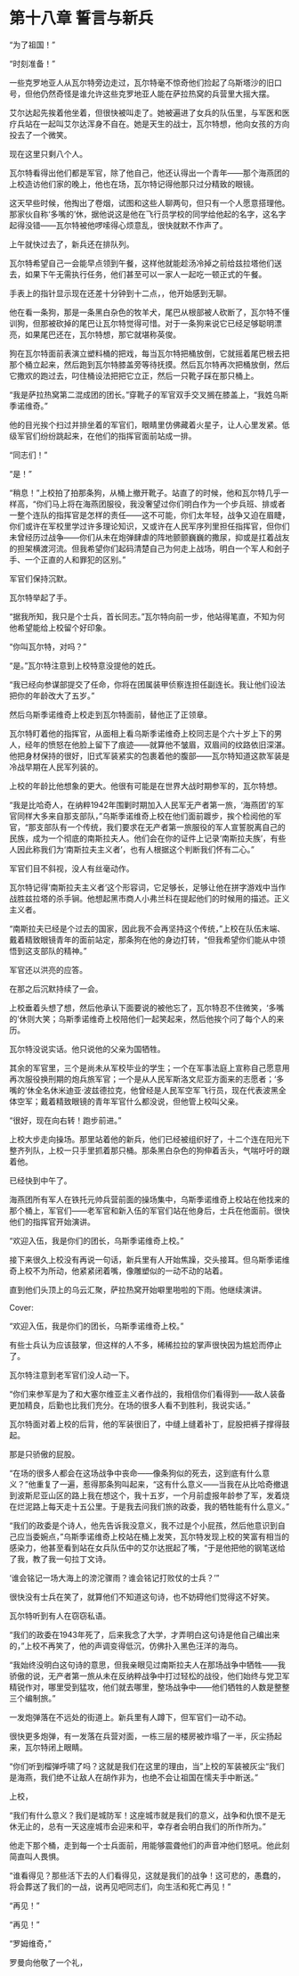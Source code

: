 # 第十八章 誓言与新兵



“为了祖国！”

“时刻准备！”

一些克罗地亚人从瓦尔特旁边走过，瓦尔特毫不惊奇他们捡起了乌斯塔沙的旧口号，但他仍然奇怪是谁允许这些克罗地亚人能在萨拉热窝的兵营里大摇大摆。

艾尔达起先挨着他坐着，但很快被叫走了。她被遍进了女兵的队伍里，与军医和医疗兵站在一起叫艾尔达浑身不自在。她是天生的战士，瓦尔特想，他向女孩的方向投去了一个微笑。

现在这里只剩八个人。

瓦尔特看得出他们都是军官，除了他自己，他还认得出一个青年——那个海燕团的上校造访他们家的晚上，他也在场，瓦尔特记得他那只过分精致的眼镜。

这天早些时候，他掏出了卷烟，试图和这些人聊两句，但只有一个人愿意搭理他。那家伙自称‘多嘴的’休，据他说这是他在飞行员学校的同学给他起的名字，这名字起得没错——瓦尔特被他啰嗦得心烦意乱，很快就默不作声了。

上午就快过去了，新兵还在排队列。

瓦尔特希望自己一会能早点领到午餐，这样他就能趁汤冷掉之前给兹拉塔他们送去，如果下午无需执行任务，他们甚至可以一家人一起吃一顿正式的午餐。

手表上的指针显示现在还差十分钟到十二点，，他开始感到无聊。

他在看一条狗，那是一条黑白杂色的牧羊犬，尾巴从根部被人砍断了，瓦尔特不懂训狗，但那被砍掉的尾巴让瓦尔特觉得可惜。对于一条狗来说它已经足够聪明漂亮，如果尾巴还在，瓦尔特想，那它就堪称英俊。

狗在瓦尔特面前表演立塑料桶的把戏，每当瓦尔特把桶放倒，它就摇着尾巴根去把那个桶立起来，然后跑到瓦尔特膝盖旁等待抚摸。然后瓦尔特再次把桶放倒，然后它撒欢的跑过去，叼住桶设法把把它立正，然后一只靴子踩在那只桶上。

“我是萨拉热窝第二混成团的团长。”穿靴子的军官双手交叉搁在膝盖上，“我姓乌斯季诺维奇。”

他的目光挨个扫过并排坐着的军官们，眼睛里仿佛藏着火星子，让人心里发紧。低级军官们纷纷跳起来，在他们的指挥官面前站成一排。

“同志们！”

“是！”

“稍息！”上校拍了拍那条狗，从桶上撤开靴子。站直了的时候，他和瓦尔特几乎一样高，“你们马上将在海燕团服役，我没奢望过你们明白作为一个步兵班、排或者一整个连队的指挥官是怎样的责任——这不可能，你们太年轻，战争又迫在眉睫，你们或许在军校里学过许多理论知识，又或许在人民军序列里担任指挥官，但你们未曾经历过战争——你们从未在炮弹肆虐的阵地颤颤巍巍的撒尿，抑或是扛着战友的担架横渡河流。但我希望你们起码清楚自己为何走上战场，明白一个军人和刽子手、一个正直的人和罪犯的区别。”

军官们保持沉默。

瓦尔特举起了手。

“据我所知，我只是个士兵，首长同志。”瓦尔特向前一步，他站得笔直，不知为何他希望能给上校留个好印象。

“你叫瓦尔特，对吗？”

“是。”瓦尔特注意到上校特意没提他的姓氏。

“我已经向参谋部提交了任命，你将在团属装甲侦察连担任副连长。我让他们设法把你的年龄改大了五岁。”

然后乌斯季诺维奇上校走到瓦尔特面前，替他正了正领章。

瓦尔特盯着他的指挥官，从面相上看乌斯季诺维奇上校同志是个六十岁上下的男人，经年的愤怒在他脸上留下了痕迹——就算他不皱眉，双眉间的纹路依旧深湛。他把身材保持的很好，旧式军装紧实的包裹着他的腹部——瓦尔特知道这款军装是冷战早期在人民军列装的。

上校的年龄比他想象的更大。他很有可能是在世界大战时期参军的，瓦尔特想。

“我是比哈奇人，在纳粹1942年围剿时期加入人民军无产者第一旅，‘海燕团’的军官同样大多来自那支部队，”乌斯季诺维奇上校在他们面前踱步，挨个检阅他的军官，“那支部队有一个传统，我们要求在无产者第一旅服役的军人宣誓脱离自己的民族，成为一个彻底的南斯拉夫人。他们会在你的证件上记录‘南斯拉夫族’，有些人因此称我们为‘南斯拉夫主义者’，也有人根据这个判断我们怀有二心。”

军官们目不斜视，没人有丝毫动作。

瓦尔特记得‘南斯拉夫主义者’这个形容词，它足够长，足够让他在拼字游戏中当作战胜兹拉塔的杀手锏。他想起黑市商人小弗兰科在提起他们的时候用的描述。正义主义者。

“南斯拉夫已经是个过去的国家，因此我不会再坚持这个传统，”上校在队伍末端、戴着精致眼镜青年的面前站定，那条狗在他的身边打转，“但我希望你们能从中领悟到这支部队的精神。”

军官还以洪亮的应答。

在那之后沉默持续了一会。

上校垂着头想了想，然后他承认下面要说的被他忘了，瓦尔特忍不住微笑，‘多嘴的’休则大笑；乌斯季诺维奇上校陪他们一起笑起来，然后他挨个问了每个人的来历。

瓦尔特没说实话。他只说他的父亲为国牺牲。

其余的军官里，三个是尚未从军校毕业的学生；一个在军事法庭上宣称自己愿意用再次服役换刑期的炮兵旅军官；一个是从人民军斯洛文尼亚方面来的志愿者；‘多嘴的’休全名休米迪亚·波兹德拉克，他曾经是人民军空军飞行员，现在代表波黑全体空军；戴着精致眼镜的青年军官什么都没说，但他管上校叫父亲。

“很好，现在向右转！跑步前进。”

上校大步走向操场。那里站着他的新兵，他们已经被组织好了，十二个连在阳光下整齐列队，上校一只手里抓着那只桶。那条黑白杂色的狗伸着舌头，气喘吁吁的跟着他。

已经快到中午了。

海燕团所有军人在铁托元帅兵营前面的操场集中，乌斯季诺维奇上校站在他找来的那个桶上，军官们——老军官和新入伍的军官们站在他身后，士兵在他面前。很快他们的指挥官开始演讲。

“欢迎入伍，我是你们的团长，乌斯季诺维奇上校。”

接下来很久上校没有再说一句话，新兵里有人开始焦躁，交头接耳。但乌斯季诺维奇上校不为所动，他紧紧闭着嘴，像雕塑似的一动不动的站着。

直到他们头顶上的乌云汇聚，萨拉热窝开始噼里啪啦的下雨。他继续演讲。





Cover:

“欢迎入伍，我是你们的团长，乌斯季诺维奇上校。”

有些士兵认为应该鼓掌，但这样的人不多，稀稀拉拉的掌声很快因为尴尬而停止了。

瓦尔特注意到老军官们没人动一下。

“你们来参军是为了和大塞尔维亚主义者作战的，我相信你们看得到——敌人装备更加精良，后勤也比我们充分。在场的很多人看不到胜利，我说实话。”

瓦尔特面对着上校的后背，他的军装很旧了，中缝上缝着补丁，屁股把裤子撑得鼓起。

那是只骄傲的屁股。

“在场的很多人都会在这场战争中丧命——像条狗似的死去，这到底有什么意义？”他重复了一遍，惹得那条狗叫起来，“这有什么意义——当我在从比哈奇撤退到波斯尼亚山区的路上我在想这个，我十五岁，一个月前虚报年龄参了军，发着烧在烂泥路上每天走十五公里。于是我去问我们旅的政委，我的牺牲能有什么意义。”

“我们的政委是个诗人，他先告诉我没意义，我不过是个小屁孩，然后他意识到自己应当委婉点，”乌斯季诺维奇上校站在桶上发笑，瓦尔特发现上校的笑富有相当的感染力，他甚至看到站在女兵队伍中的艾尔达抿起了嘴，“于是他把他的钢笔送给了我，教了我一句拉丁文诗。

‘谁会铭记一场大海上的滂沱骤雨？谁会铭记打败仗的士兵？’”

很快没有士兵在笑了，就算他们不知道这句诗，也不妨碍他们觉得这不好笑。

瓦尔特听到有人在窃窃私语。

“我们的政委在1943年死了，后来我念了大学，才弄明白这句诗是他自己编出来的，”上校不再笑了，他的声调变得低沉，仿佛扑入黑色汪洋的海鸟。

“我始终没明白这句诗的意思，但我亲眼见过南斯拉夫人在那场战争中牺牲——我骄傲的说，无产者第一旅从未在反纳粹战争中打过轻松的战役，他们始终与党卫军精锐作对，哪里受到猛攻，他们就去哪里，整场战争中——他们牺牲的人数是整整三个编制旅。”

一发炮弹落在不远处的街道上。新兵里有人蹲下，但军官们一动不动。

很快更多炮弹，有一发落在兵营对面，一栋三层的楼房被炸塌了一半，灰尘扬起来，瓦尔特闭上眼睛。

“你们听到榴弹呼啸了吗？这就是我们在这里的理由，当”上校的军装被灰尘“我们是海燕，我们绝不让敌人在胡作非为，也绝不会让祖国在懦夫手中断送。”

上校，



“我们有什么意义？我们是城防军！这座城市就是我们的意义，战争和仇恨不是无休无止的，总有一天这座城市会迎来和平，幸存者会明白我们的所作所为。”

他走下那个桶，走到每一个士兵面前，用能够震聋他们的声音冲他们怒吼。他此刻简直叫人畏惧。

“谁看得见？那些活下去的人们看得见，这就是我们的战争！这可悲的，愚蠢的，将会葬送了我们的一战，说再见吧同志们，向生活和死亡再见！”



“再见！”

“再见！”





“罗姆维奇，”

罗曼向他敬了一个礼，





